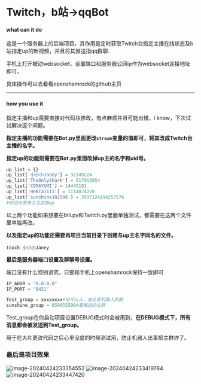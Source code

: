 # Twitch，b站->qqBot

#### what can it do

这是一个服务器上的后端项目，其作用是定时获取Twitch台指定主播在线状态及b站指定up的新视频，并且将其推送指qq群聊.

手机上打开被动websocket，设置端口和服务器公网ip作为websocket连接地址即可。

具体操作可以去看看openshamrock的github主页

___

#### how you use it

指定主播和up需要直接对代码块修改，有点麻烦并且可能出错，i know，下次试试解决这个问题。

__指定主播的功能需要在Bot.py里面更改`stream`变量的值即可，将其改成Twitch台主播的名字。__

__指定up的功能则需要在Bot.py里面改掉up主的名字和uid号。__

```python
up_list = {}
up_list['小小小Janey'] = 32149224
up_list['TheOnlyShark'] = 517913954
up_list['COMAYUMI'] = 14445191
up_list['HeNTa1111'] = 1114874220
up_list['sunshine102506'] = 3537124194257576
#欢迎大家来关注这些up
```

以上两个功能如果想要在bili.py和Twitch.py里面单独测试，都需要在这两个文件里单独再改。

**以及指定up的功能还需要再项目当前目录下创建与up主名字同名的文件。**

```shell
touch 小小小Janey
```

**最后是服务器端口设置及群聊号设置。**

端口没有什么特别讲究，只要和手机上openshamrock保持一致即可

```python
IP_ADDR = "0.0.0.0"
IP_PORT = "8421"

Test_group = xxxxxxxx#没什么人，或全是机器人的群
sunshine_group = 859055590#要推送的主群
```

Test_group在你启动项目设置DEBUG模式时会被用到，**在DEBUG模式下，所有消息都会被发送到Test_group。**

用于在大片更改代码之后心里没底的时候测试用，防止机器人出事把主群炸了。
### 最后是项目效果

![image-20240424233354552](C:\Users\cjy\AppData\Roaming\Typora\typora-user-images\image-20240424233354552.png)
![image-20240424233419784](C:\Users\cjy\AppData\Roaming\Typora\typora-user-images\image-20240424233419784.png)
![image-20240424233447420](C:\Users\cjy\AppData\Roaming\Typora\typora-user-images\image-20240424233447420.png)




